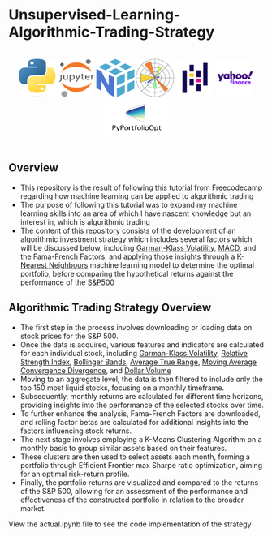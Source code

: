 # Unsupervised-Learning-Algorithmic-Trading-Strategy

</br>
<div align="center">
<a href="https://www.python.org/"><img src="./readme-content/Python.png" width="75" height="75"></a>
<a href="https://jupyter.org/"><img src="./readme-content/Jupyter.png" width="70" height="75"></a>
<a href="https://numpy.org/"><img src="./readme-content/Numpy.png" width="75" height="75"></a>
<a href="https://matplotlib.org/"><img src="./readme-content/Matplotlib.png" width="75" height="75"></a>
<a href="https://pandas.pydata.org/"><img src="./readme-content/Pandas.png" width="75" height="75"></a>
<a href="https://pypi.org/project/yfinance/"><img src="./readme-content/Yahoo-Finance.png" width="75" height="75"></a>
<a href="https://pypi.org/project/pyportfolioopt/"><img src="./readme-content/PyPortfolioOpt.png" width="130" height="75"></a>
</div>

</br>

## Overview

- This repository is the result of following [this tutorial](https://www.youtube.com/watch?v=9Y3yaoi9rUQ) from Freecodecamp regarding how machine learning can be applied to algorithmic trading
- The purpose of following this tutorial was to expand my machine learning skills into an area of which I have nascent knowledge but an interest in, which is algorithmic trading
- The content of this repository consists of the development of an algorithmic investment strategy which includes several factors which will be discussed below, including [Garman-Klass Volatility](https://breakingdownfinance.com/finance-topics/risk-management/garman-klass-volatility/), [MACD](https://www.investopedia.com/terms/m/macd.asp), and the [Fama-French Factors](https://www.quantconnect.com/research/15262/fama-french-five-factors/p1), and applying those insights through a [K-Nearest Neighbours](https://towardsdatascience.com/machine-learning-basics-with-the-k-nearest-neighbors-algorithm-6a6e71d01761) machine learning model to determine the optimal portfolio, before comparing the hypothetical returns against the performance of the [S&P500](https://www.spglobal.com/spdji/en/indices/equity/sp-500/#overview)

## Algorithmic Trading Strategy Overview

- The first step in the process involves downloading or loading data on stock prices for the S&P 500.
- Once the data is acquired, various features and indicators are calculated for each individual stock, including [Garman-Klass Volatility](https://breakingdownfinance.com/finance-topics/risk-management/garman-klass-volatility/), [Relative Strength Index](https://www.investopedia.com/terms/r/rsi.asp), [Bollinger Bands](https://www.fidelity.com/learning-center/trading-investing/technical-analysis/technical-indicator-guide/bollinger-bands#:~:text=Bollinger%20Bands%20are%20envelopes%20plotted,Period%20and%20Standard%20Deviations%2C%20StdDev.), [Average True Range](<https://www.fidelity.com/learning-center/trading-investing/technical-analysis/technical-indicator-guide/atr#:~:text=Average%20True%20Range%20(ATR)%20is,daily%2C%20weekly%2C%20or%20monthly.>), [Moving Average Convergence Divergence](https://www.investopedia.com/terms/m/macd.asp), and [Dollar Volume](https://help.tc2000.com/m/69404/l/745295-dollar-volume)
- Moving to an aggregate level, the data is then filtered to include only the top 150 most liquid stocks, focusing on a monthly timeframe.
- Subsequently, monthly returns are calculated for different time horizons, providing insights into the performance of the selected stocks over time.
- To further enhance the analysis, Fama-French Factors are downloaded, and rolling factor betas are calculated for additional insights into the factors influencing stock returns.
- The next stage involves employing a K-Means Clustering Algorithm on a monthly basis to group similar assets based on their features.
- These clusters are then used to select assets each month, forming a portfolio through Efficient Frontier max Sharpe ratio optimization, aiming for an optimal risk-return profile.
- Finally, the portfolio returns are visualized and compared to the returns of the S&P 500, allowing for an assessment of the performance and effectiveness of the constructed portfolio in relation to the broader market.

View the actual.ipynb file to see the code implementation of the strategy
